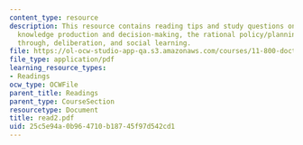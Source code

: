 ```yaml
---
content_type: resource
description: This resource contains reading tips and study questions on models of
  knowledge production and decision-making, the rational policy/planning model, muddling
  through, deliberation, and social learning.
file: https://ol-ocw-studio-app-qa.s3.amazonaws.com/courses/11-800-doctoral-research-seminar-knowledge-in-the-public-arena-spring-2007/25c5e94a0b964710b18745f97d542cd1_read2.pdf
file_type: application/pdf
learning_resource_types:
- Readings
ocw_type: OCWFile
parent_title: Readings
parent_type: CourseSection
resourcetype: Document
title: read2.pdf
uid: 25c5e94a-0b96-4710-b187-45f97d542cd1
---
```

